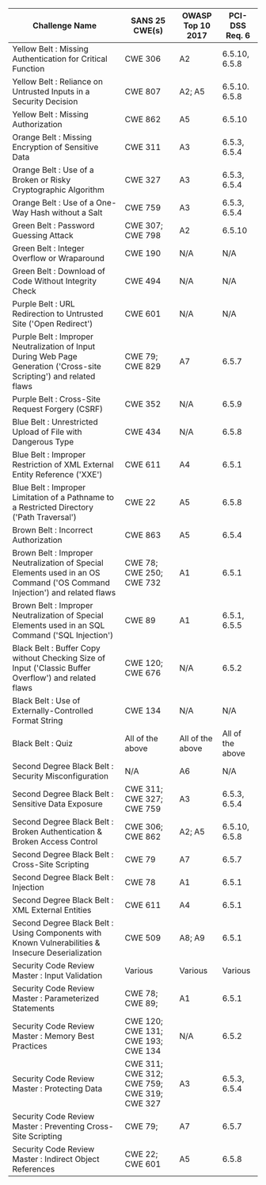 | Challenge Name                                                                                                            | SANS 25 CWE(s)            | OWASP Top 10 2017 | PCI-DSS Req. 6   | 
|---------------------------------------------------------------------------------------------------------------------------|---------------------------|-------------------|------------------| 
| Yellow Belt : Missing Authentication for Critical Function                                                                | CWE 306                   | A2                | 6.5.10, 6.5.8    | 
| Yellow Belt : Reliance on Untrusted Inputs in a Security Decision                                                         | CWE 807                   | A2; A5            | 6.5.10. 6.5.8    | 
| Yellow Belt : Missing Authorization                                                                                       | CWE 862                   | A5                | 6.5.10           | 
| Orange Belt : Missing Encryption of Sensitive Data                                                                        | CWE 311                   | A3                | 6.5.3, 6.5.4     | 
| Orange Belt : Use of a Broken or Risky Cryptographic Algorithm                                                            | CWE 327                   | A3                | 6.5.3, 6.5.4     | 
| Orange Belt : Use of a One-Way Hash without a Salt                                                                        | CWE 759                   | A3                | 6.5.3, 6.5.4     | 
| Green Belt : Password Guessing Attack                                                                                     | CWE 307; CWE 798          | A2                | 6.5.10           | 
| Green Belt : Integer Overflow or Wraparound                                                                               | CWE 190                   | N/A               | N/A              | 
| Green Belt : Download of Code Without Integrity Check                                                                     | CWE 494                   | N/A               | N/A              | 
| Purple Belt : URL Redirection to Untrusted Site ('Open Redirect')                                                         | CWE 601                   | N/A               | N/A              | 
| Purple Belt : Improper Neutralization of Input During Web Page Generation ('Cross-site Scripting') and related flaws      | CWE 79; CWE 829           | A7                | 6.5.7            | 
| Purple Belt : Cross-Site Request Forgery (CSRF)                                                                           | CWE 352                   | N/A               | 6.5.9            | 
| Blue Belt : Unrestricted Upload of File with Dangerous Type                                                               | CWE 434                   | N/A               | 6.5.8            | 
| Blue Belt : Improper Restriction of XML External Entity Reference ('XXE')                                                 | CWE 611                   | A4                | 6.5.1            | 
| Blue Belt : Improper Limitation of a Pathname to a Restricted Directory ('Path Traversal')                                | CWE 22                    | A5                | 6.5.8            | 
| Brown Belt : Incorrect Authorization                                                                                      | CWE 863                   | A5                | 6.5.4            | 
| Brown Belt : Improper Neutralization of Special Elements used in an OS Command ('OS Command Injection') and related flaws | CWE 78; CWE 250; CWE 732  | A1                | 6.5.1            | 
| Brown Belt : Improper Neutralization of Special Elements used in an SQL Command ('SQL Injection')                         | CWE 89                    | A1                | 6.5.1, 6.5.5     | 
| Black Belt : Buffer Copy without Checking Size of Input ('Classic Buffer Overflow') and related flaws                     | CWE 120; CWE 676          | N/A               | 6.5.2            | 
| Black Belt : Use of Externally-Controlled Format String                                                                   | CWE 134                   | N/A               | N/A              | 
| Black Belt : Quiz                                                                                                         | All of the above          | All of the above  | All of the above | 
| Second Degree Black Belt : Security Misconfiguration                                                                      | N/A                       | A6                | N/A              | 
| Second Degree Black Belt : Sensitive Data Exposure                                                                        | CWE 311; CWE 327; CWE 759 | A3                | 6.5.3, 6.5.4     |
| Second Degree Black Belt : Broken Authentication & Broken Access Control                                                  | CWE 306; CWE 862          | A2; A5            | 6.5.10, 6.5.8    |
| Second Degree Black Belt : Cross-Site Scripting                                                                           | CWE 79                    | A7                | 6.5.7            |
| Second Degree Black Belt : Injection                                                                                      | CWE 78                    | A1                | 6.5.1            |
| Second Degree Black Belt : XML External Entities                                                                          | CWE 611                   | A4                | 6.5.1            |
| Second Degree Black Belt : Using Components with Known Vulnerabilities & Insecure Deserialization                         | CWE 509                   | A8; A9            | 6.5.1            |
| Security Code Review Master : Input Validation                                                                | Various                   | Various           | Various          |
| Security Code Review Master : Parameterized Statements                                                        | CWE 78; CWE 89;           | A1                | 6.5.1            |
| Security Code Review Master : Memory Best Practices                                                           | CWE 120; CWE 131; CWE 193; CWE 134 | N/A      | 6.5.2            |
| Security Code Review Master : Protecting Data                                                                 | CWE 311; CWE 312; CWE 759; CWE 319; CWE 327   | A3     |  6.5.3, 6.5.4 |
| Security Code Review Master : Preventing Cross-Site Scripting                                                                 | CWE 79;                   | A7                |6.5.7              |
| Security Code Review Master : Indirect Object References                                                                 | CWE 22; CWE 601           | A5                |6.5.8              |
